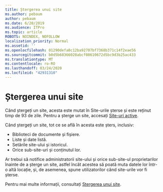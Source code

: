 ```yaml
---
title: Ștergerea unui site
ms.author: pebaum
author: pebaum
ms.date: 6/20/2019
ms.audience: ITPro
ms.topic: article
ROBOTS: NOINDEX, NOFOLLOW
localization_priority: Normal
ms.assetid: ''
ms.openlocfilehash: 01290defa0c12ba92707bf7368b371c14f2eae56
ms.sourcegitcommit: b0d5b68366028abcf08610672d5bc9d3b25ac433
ms.translationtype: MT
ms.contentlocale: ro-RO
ms.lasthandoff: 03/24/2020
ms.locfileid: "42931310"
---
```

# <a name="delete-a-site"></a>Ștergerea unui site

Când ștergeți un site, acesta este mutat în Site-urile șterse și este reținut timp de 93 de zile. Pentru a șterge un site, accesați [Site-uri active](https://admin.microsoft.com/sharepoint?page=sitemanagement&modern=true). 

Când ștergeți un site, tot ce se află în acesta este șters, inclusiv:

- Biblioteci de documente și fișiere.
- Liste și date listă.
- Setările site-ului și istoricul.
- Orice sub-site-uri și conținutul lor.

Ar trebui să notifice administratorii site-ului și orice sub-site-ul proprietarilor înainte de a șterge un site, astfel încât acestea să poată muta datele lor într-o altă locație, și, de asemenea, spune utilizatorilor când site-urile vor fi șterse.

Pentru mai multe informații, consultați [Ștergerea unui site](https://docs.microsoft.com/sharepoint/delete-site-collection).

